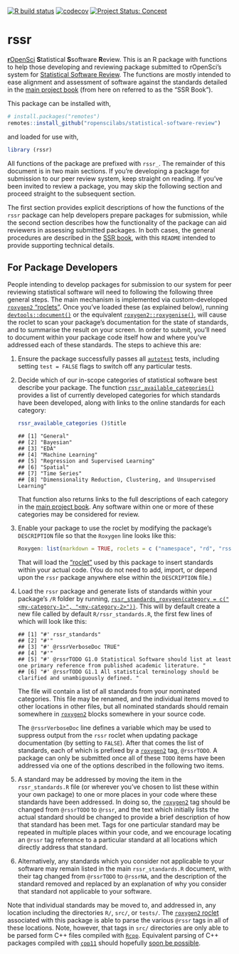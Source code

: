 <!-- badges: start -->

[![R build
status](https://github.com/ropenscilabs/rssr/workflows/R-CMD-check/badge.svg)](https://github.com/ropenscilabs/rssr/actions)
[![codecov](https://codecov.io/gh/ropenscilabs/rssr/branch/master/graph/badge.svg)](https://codecov.io/gh/ropenscilabs/rssr)
[![Project Status:
Concept](https://www.repostatus.org/badges/latest/concept.svg)](https://www.repostatus.org/#concept)
<!-- badges: end -->

<!-- README.md is generated from README.Rmd. Please edit that file -->

# rssr

[**r**OpenSci](https://ropensci.org) **S**tatistical **S**software
**R**eview. This is an R package with functions to help those developing
and reviewing package submitted to rOpenSci’s system for [Statistical
Software
Review](https://ropenscilabs.github.io/statistical-software-review-book/index.html).
The functions are mostly intended to ease alignment and assessment of
software against the standards detailed in the [main project
book](https://ropenscilabs.github.io/statistical-software-review-book/index.html)
(from here on referred to as the “SSR Book”).

This package can be installed with,

``` r
# install.packages("remotes")
remotes::install_github("ropenscilabs/statistical-software-review")
```

and loaded for use with,

``` r
library (rssr)
```

All functions of the package are prefixed with `rssr_`. The remainder of
this document is in two main sections. If you’re developing a package
for submission to our peer review system, keep straight on reading. If
you’ve been invited to review a package, you may skip the following
section and proceed straight to the subsequent section.

The first section provides explicit descriptions of how the functions of
the `rssr` package can help developers prepare packages for submission,
while the second section describes how the functionality of the package
can aid reviewers in assessing submitted packages. In both cases, the
general procedures are described in the [SSR
book](https://ropenscilabs.github.io/statistical-software-review-book/index.html),
with this `README` intended to provide supporting technical details.

## For Package Developers

People intending to develop packages for submission to our system for
peer reviewing statistical software will need to following the following
three general steps. The main mechanism is implemented via
custom-developed [`roxygen2` “roclets”](https://roxygen2.r-lib.org).
Once you’ve loaded these (as explained below), running
[`devtools::document()`](https://devtools.r-lib.org/reference/document.html)
or the equivalent
[`roxygen2::roxygenise()`](https://roxygen2.r-lib.org/reference/roxygenize.html),
will cause the roclet to scan your package’s documentation for the state
of standards, and to summarise the result on your screen. In order to
submit, you’ll need to document within your package code itself how and
where you’ve addressed each of these standards. The steps to achieve
this are:

1.  Ensure the package successfully passes all
    [`autotest`](https://github.com/ropenscilabs/autotest) tests,
    including setting `test = FALSE` flags to switch off any particular
    tests.

2.  Decide which of our in-scope categories of statistical software best
    describe your package. The function
    [`rssr_available_categories()`](https://ropenscilabs.github.io/statistical-software-review/reference/rssr_available_categories.html)
    provides a list of currently developed categories for which
    standards have been developed, along with links to the online
    standards for each category:

    ``` r
    rssr_available_categories ()$title
    ```

        ## [1] "General"                                                        
        ## [2] "Bayesian"                                                       
        ## [3] "EDA"                                                            
        ## [4] "Machine Learning"                                               
        ## [5] "Regression and Supervised Learning"                             
        ## [6] "Spatial"                                                        
        ## [7] "Time Series"                                                    
        ## [8] "Dimensionality Reduction, Clustering, and Unsupervised Learning"

    That function also returns links to the full descriptions of each
    category in the [main project
    book](https://ropenscilabs.github.io/statistical-software-review-book/index.html).
    Any software within one or more of these categories may be
    considered for review.

3.  Enable your package to use the roclet by modifying the package’s
    `DESCRIPTION` file so that the `Roxygen` line looks like this:

    ``` r
    Roxygen: list(markdown = TRUE, roclets = c ("namespace", "rd", "rssr::rssr_roclet"))
    ```

    That will load the [“roclet”](https://roxygen2.r-lib.org) used by
    this package to insert standards within your actual code. (You do
    not need to add, import, or depend upon the `rssr` package anywhere
    else within the `DESCRIPTION` file.)

4.  Load the `rssr` package and generate lists of standards within your
    package’s `/R` folder by running,
    [`rssr_standards_roxygen(category = c("<my-category-1>", "<my-category-2>"))`](https://ropenscilabs.github.io/statistical-software-review/reference/rssr_standards_roxygen.html).
    This will by default create a new file called by default
    `R/rssr_standards.R`, the first few lines of which will look like
    this:

        ## [1] "#' rssr_standards"                                                                                                     
        ## [2] "#'"                                                                                                                    
        ## [3] "#' @rssrVerboseDoc TRUE"                                                                                               
        ## [4] "#'"                                                                                                                    
        ## [5] "#' @rssrTODO G1.0 Statistical Software should list at least one primary reference from published academic literature. "
        ## [6] "#' @rssrTODO G1.1 All statistical terminology should be clarified and unambiguously defined. "

    The file will contain a list of all standards from your nominated
    categories. This file may be renamed, and the individual items moved
    to other locations in other files, but all nominated standards
    should remain somewhere in [`roxygen2`](https://roxygen2.r-lib.org)
    blocks somewhere in your source code.

    The `@rssrVerboseDoc` line defines a variable which may be used to
    suppress output from the `rssr` roclet when updating package
    documentation (by setting to `FALSE`). After that comes the list of
    standards, each of which is prefixed by a
    [`roxygen2`](https://roxygen2.r-lib.org) tag, `@rssrTODO`. A package
    can only be submitted once all of these `TODO` items have been
    addressed via one of the options described in the following two
    items.

5.  A standard may be addressed by moving the item in the
    `rssr_standards.R` file (or wherever you’ve chosen to list these
    within your own package) to one or more places in your code where
    these standards have been addressed. In doing so, the
    [`roxygen2`](https://roxygen2.r-lib.org) tag should be changed from
    `@rssrTODO` to `@rssr`, and the text which initially lists the
    actual standard should be changed to provide a brief description of
    how that standard has been met. Tags for one particular standard may
    be repeated in multiple places within your code, and we encourage
    locating an `@rssr` tag reference to a particular standard at all
    locations which directly address that standard.

6.  Alternatively, any standards which you consider not applicable to
    your software may remain listed in the main `rssr_standards.R`
    document, with their tag changed from `@rssrTODO` to `@rssrNA`, and
    the description of the standard removed and replaced by an
    explanation of why you consider that standard not applicable to your
    software.

Note that individual standards may be moved to, and addressed in, any
location including the directories `R/`, `src/`, or `tests/`. The
[`roxygen2` roclet](https://roxygen2.r-lib.org) associated with this
package is able to parse the various `@rssr` tags in all of these
locations. Note, however, that tags in `src/` directories are only able
to be parsed form C++ files compiled with
[`Rcpp`](https://cran.r-project.org/package=Rcpp). Equivalent parsing of
C++ packages compiled with [`cpp11`](https://cpp11.r-lib.org) should
hopefully [soon be possible](https://github.com/r-lib/cpp11/issues/147).
